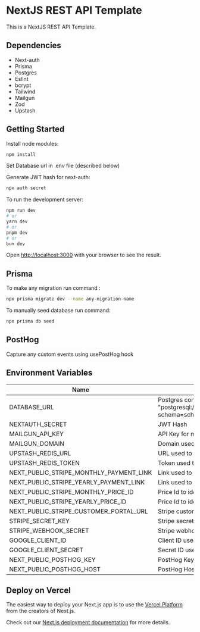 # NextJS REST API Template

This is a NextJS REST API Template.

## Dependencies

- Next-auth
- Prisma
- Postgres
- Eslint
- bcrypt
- Tailwind
- Mailgun
- Zod
- Upstash

## Getting Started

Install node modules:

```bash
npm install
```

Set Database url in .env file (described below)

Generate JWT hash for next-auth:

```bash
npx auth secret
```

To run the development server:

```bash
npm run dev
# or
yarn dev
# or
pnpm dev
# or
bun dev
```

Open [http://localhost:3000](http://localhost:3000) with your browser to see the result.

## Prisma

To make any migration run command :

```bash
npx prisma migrate dev --name any-migration-name
```

To manually seed database run command:

```bash
npx prisma db seed
```

## PostHog

Capture any custom events using usePostHog hook

## Environment Variables

| Name                                    | Description                                                                                              |
| --------------------------------------- | -------------------------------------------------------------------------------------------------------- |
| DATABASE_URL                            | Postgres connection string example "postgresql://username:password@localhost:port/postgres?schema=schema |
| NEXTAUTH_SECRET                         | JWT Hash                                                                                                 |
| MAILGUN_API_KEY                         | API Key for mailgun                                                                                      |
| MAILGUN_DOMAIN                          | Domain used for mailgun API                                                                              |
| UPSTASH_REDIS_URL                       | URL used to access REDIS DB                                                                              |
| UPSTASH_REDIS_TOKEN                     | Token used to access REDIS DB                                                                            |
| NEXT_PUBLIC_STRIPE_MONTHLY_PAYMENT_LINK | Link used to send customer to stripe payment                                                             |
| NEXT_PUBLIC_STRIPE_YEARLY_PAYMENT_LINK  | Link used to send customer to stripe payment                                                             |
| NEXT_PUBLIC_STRIPE_MONTHLY_PRICE_ID     | Price Id to identify monthly plan                                                                        |
| NEXT_PUBLIC_STRIPE_YEARLY_PRICE_ID      | Price Id to identify monthly plan                                                                        |
| NEXT_PUBLIC_STRIPE_CUSTOMER_PORTAL_URL  | Stripe customer portal link                                                                              |
| STRIPE_SECRET_KEY                       | Stripe secret key for webhook config                                                                     |
| STRIPE_WEBHOOK_SECRET                   | Stripe webhook secret key for webhook config                                                             |
| GOOGLE_CLIENT_ID                        | Client ID used for Google Provider                                                                       |
| GOOGLE_CLIENT_SECRET                    | Secret ID used for Google Provider                                                                       |
| NEXT_PUBLIC_POSTHOG_KEY                 | PostHog Key Provider                                                                                     |
| NEXT_PUBLIC_POSTHOG_HOST                | PostHog Host Provider                                                                                    |

## Deploy on Vercel

The easiest way to deploy your Next.js app is to use the [Vercel Platform](https://vercel.com/new?utm_medium=default-template&filter=next.js&utm_source=create-next-app&utm_campaign=create-next-app-readme) from the creators of Next.js.

Check out our [Next.js deployment documentation](https://nextjs.org/docs/app/building-your-application/deploying) for more details.
